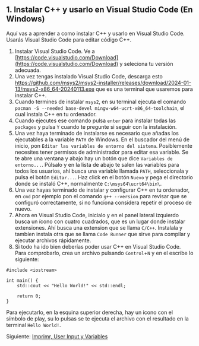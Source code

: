 ## 1. Instalar C++ y usarlo en Visual Studio Code (En Windows)

Aquí vas a aprender a como instalar C++ y usarlo en Visual Studio Code. Usarás Visual Studio Code para editar código C++.

1. Instalar Visual Studio Code. Ve a [https://code.visualstudio.com/Download](https://code.visualstudio.com/Download) y seleciona tu versión adecuada.
2. Una vez tengas instalado Visual Studio Code, descarga esto https://github.com/msys2/msys2-installer/releases/download/2024-01-13/msys2-x86_64-20240113.exe que es una terminal que usaremos para instalar C++.
3. Cuando termines de instalar `msys2`, en su terminal ejecuta el comando `pacman -S --needed base-devel mingw-w64-ucrt-x86_64-toolchain`, el cual instala C++ en tu ordenador.
4. Cuando ejecutes ese comando pulsa `enter` para instalar todas las `packages` y pulsa `Y` cuando te pregunte si seguir con la instalación.
5. Una vez haya terminado de instalarse es necesario que añadas los ejecutables a la variable `PATH` de Windows. En el buscador del menú de inicio, pon `Editar las variables de entorno del sistema`. Posiblemente necesites tener permisos de administrador para editar esa variable. Se te abre una ventana y abajo hay un botón que dice `Variables de entorno...`. Púlsalo y en la lista de abajo te salen las variables para todos los usuarios, ahí busca una variable llamada `PATH`, seleccionala y pulsa el botón `Editar...`. Haz click en el botón `Nuevo` y pega el directorio donde se instaló C++, normalmente `C:\msys64\ucrt64\bin\`.
6. Una vez hayas terminado de instalar y configurar C++ en tu ordenador, en `cmd` por ejemplo pon el comando `g++ --version` para revisar que se configuró correctamente, si no funciona considera repetir el proceso de nuevo.
7. Ahora en Visual Studio Code, inicialo y en el panel lateral izquierdo busca un ícono con cuatro cuadrados, que es un lugar donde instalar extensiones. Ahí busca una extension que se llama `C/C++`. Instalala y tambíen instala otra que se llama `Code Runner` que sirve para compilar y ejecutar archivos rápidamente.
8. Si todo ha ido bien deberías poder usar C++ en Visual Studio Code. Para comprobarlo, crea un archivo pulsando `Control`+`N` y en el escribe lo siguiente: 
```
#include <iostream>

int main() {
    std::cout << "Hello World!" << std::endl;

    return 0;
}
```
Para ejecutarlo, en la esquina superior derecha, hay un icono con el símbolo de play, su lo pulsas se te ejecuta el archivo con el resultado en la terminal `Hello World!`.

Siguiente: [Imprimr, User Input y Variables](https://github.com/eLiteEs/aprender-cpp/blob/main/print-userinput-variables/index.md)